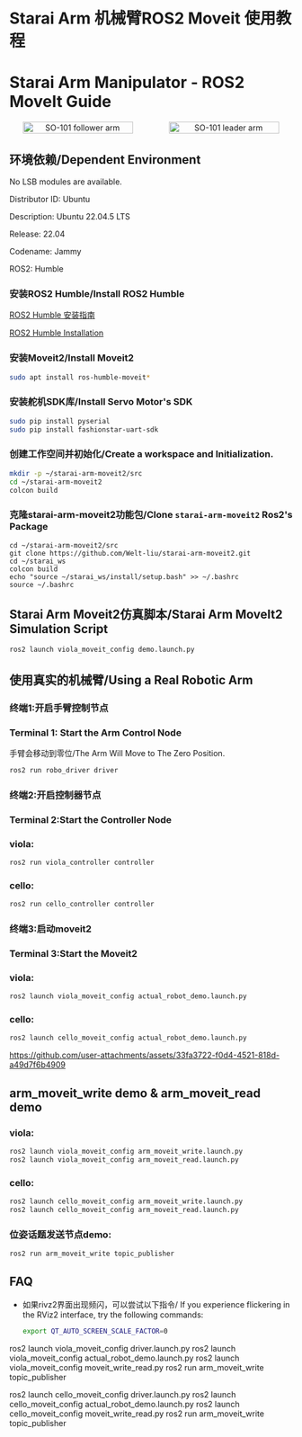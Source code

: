 # Starai Arm 机械臂ROS2 Moveit 使用教程
# Starai Arm Manipulator - ROS2 MoveIt Guide

<div align="center">
  <div style="display: flex; gap: 1rem; justify-content: center; align-items: center;" >
    <img
      src="src\viola_description\images\viola_and_violin.jpg"
      alt="SO-101 follower arm"
      title="SO-101 follower arm"
      style="width: 80%;"
    />
    <img
      src="src\viola_description\images\cello.jpg"
      alt="SO-101 leader arm"
      title="SO-101 leader arm"
      style="width: 80%;"
    />
  </div>
</div>

## 环境依赖/Dependent Environment

No LSB modules are available.

Distributor ID: Ubuntu

Description:    Ubuntu 22.04.5 LTS

Release:        22.04

Codename:       Jammy

ROS2:           Humble

### 安装ROS2 Humble/Install ROS2 Humble

[ROS2 Humble 安装指南](https://wiki.seeedstudio.com/cn/install_ros2_humble/)

[ROS2 Humble Installation](https://wiki.seeedstudio.com/install_ros2_humble/)


### 安装Moveit2/Install Moveit2

```bash
sudo apt install ros-humble-moveit*
```

### 安装舵机SDK库/Install Servo Motor's SDK

```bash
sudo pip install pyserial
sudo pip install fashionstar-uart-sdk
```

### 创建工作空间并初始化/Create a workspace and Initialization.

```bash
mkdir -p ~/starai-arm-moveit2/src
cd ~/starai-arm-moveit2
colcon build
```

### 克隆starai-arm-moveit2功能包/Clone `starai-arm-moveit2` Ros2's Package
```
cd ~/starai-arm-moveit2/src
git clone https://github.com/Welt-liu/starai-arm-moveit2.git
cd ~/starai_ws
colcon build
echo "source ~/starai_ws/install/setup.bash" >> ~/.bashrc
source ~/.bashrc
```

## Starai Arm Moveit2仿真脚本/Starai Arm MoveIt2 Simulation Script

```bash
ros2 launch viola_moveit_config demo.launch.py 
```


## 使用真实的机械臂/Using a Real Robotic Arm

### 终端1:开启手臂控制节点
### Terminal 1: Start the Arm Control Node

手臂会移动到零位/The Arm Will Move to The Zero Position.

```bash
ros2 run robo_driver driver
```

### 终端2:开启控制器节点
### Terminal 2:Start the Controller Node

### viola:

```bash
ros2 run viola_controller controller
```

### cello:

```bash
ros2 run cello_controller controller
```

### 终端3:启动moveit2
### Terminal 3:Start the Moveit2

### viola:

```bash
ros2 launch viola_moveit_config actual_robot_demo.launch.py
```

### cello:

```bash
ros2 launch cello_moveit_config actual_robot_demo.launch.py
```



https://github.com/user-attachments/assets/33fa3722-f0d4-4521-818d-a49d7f6b4909

## arm_moveit_write demo & arm_moveit_read demo

### viola:
```bash
ros2 launch viola_moveit_config arm_moveit_write.launch.py
ros2 launch viola_moveit_config arm_moveit_read.launch.py
```
### cello:
```bash
ros2 launch cello_moveit_config arm_moveit_write.launch.py
ros2 launch cello_moveit_config arm_moveit_read.launch.py
```

### 位姿话题发送节点demo:

```bash
ros2 run arm_moveit_write topic_publisher
```

## FAQ

- 如果rivz2界面出现频闪，可以尝试以下指令/
  If you experience flickering in the RViz2 interface, try the following commands:

    ```bash
    export QT_AUTO_SCREEN_SCALE_FACTOR=0
    ```



ros2 launch viola_moveit_config driver.launch.py
ros2 launch viola_moveit_config actual_robot_demo.launch.py
ros2 launch viola_moveit_config moveit_write_read.py
ros2 run arm_moveit_write topic_publisher 

ros2 launch cello_moveit_config driver.launch.py
ros2 launch cello_moveit_config actual_robot_demo.launch.py
ros2 launch cello_moveit_config moveit_write_read.py
ros2 run arm_moveit_write topic_publisher 